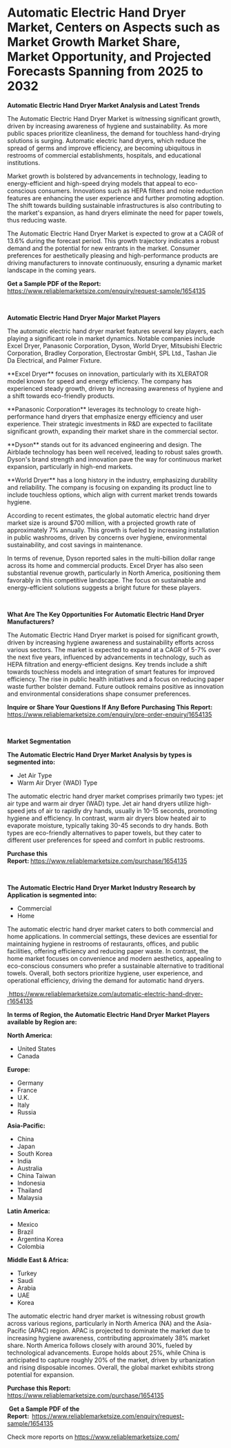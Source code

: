 <p><h1>Automatic Electric Hand Dryer Market, Centers on Aspects such as Market Growth Market Share, Market Opportunity, and Projected Forecasts Spanning from 2025 to 2032</h1></p><p><strong>Automatic Electric Hand Dryer Market Analysis and Latest Trends</strong></p>
<p><p>The Automatic Electric Hand Dryer Market is witnessing significant growth, driven by increasing awareness of hygiene and sustainability. As more public spaces prioritize cleanliness, the demand for touchless hand-drying solutions is surging. Automatic electric hand dryers, which reduce the spread of germs and improve efficiency, are becoming ubiquitous in restrooms of commercial establishments, hospitals, and educational institutions.</p><p>Market growth is bolstered by advancements in technology, leading to energy-efficient and high-speed drying models that appeal to eco-conscious consumers. Innovations such as HEPA filters and noise reduction features are enhancing the user experience and further promoting adoption. The shift towards building sustainable infrastructures is also contributing to the market's expansion, as hand dryers eliminate the need for paper towels, thus reducing waste.</p><p>The Automatic Electric Hand Dryer Market is expected to grow at a CAGR of 13.6% during the forecast period. This growth trajectory indicates a robust demand and the potential for new entrants in the market. Consumer preferences for aesthetically pleasing and high-performance products are driving manufacturers to innovate continuously, ensuring a dynamic market landscape in the coming years.</p></p>
<p><strong>Get a Sample PDF of the Report:&nbsp;</strong> <a href="https://www.reliablemarketsize.com/enquiry/request-sample/1654135?utm_campaign=1998&utm_medium=2&utm_source=Github&utm_content=ia&utm_term=08022025&utm_id=automatic-electric-hand-dryer">https://www.reliablemarketsize.com/enquiry/request-sample/1654135</a></p>
<p>&nbsp;</p>
<p><strong>Automatic Electric Hand Dryer Major Market Players</strong></p>
<p><p>The automatic electric hand dryer market features several key players, each playing a significant role in market dynamics. Notable companies include Excel Dryer, Panasonic Corporation, Dyson, World Dryer, Mitsubishi Electric Corporation, Bradley Corporation, Electrostar GmbH, SPL Ltd., Tashan Jie Da Electrical, and Palmer Fixture.</p><p>**Excel Dryer** focuses on innovation, particularly with its XLERATOR model known for speed and energy efficiency. The company has experienced steady growth, driven by increasing awareness of hygiene and a shift towards eco-friendly products.</p><p>**Panasonic Corporation** leverages its technology to create high-performance hand dryers that emphasize energy efficiency and user experience. Their strategic investments in R&D are expected to facilitate significant growth, expanding their market share in the commercial sector.</p><p>**Dyson** stands out for its advanced engineering and design. The Airblade technology has been well received, leading to robust sales growth. Dyson's brand strength and innovation pave the way for continuous market expansion, particularly in high-end markets.</p><p>**World Dryer** has a long history in the industry, emphasizing durability and reliability. The company is focusing on expanding its product line to include touchless options, which align with current market trends towards hygiene.</p><p>According to recent estimates, the global automatic electric hand dryer market size is around $700 million, with a projected growth rate of approximately 7% annually. This growth is fueled by increasing installation in public washrooms, driven by concerns over hygiene, environmental sustainability, and cost savings in maintenance.</p><p>In terms of revenue, Dyson reported sales in the multi-billion dollar range across its home and commercial products. Excel Dryer has also seen substantial revenue growth, particularly in North America, positioning them favorably in this competitive landscape. The focus on sustainable and energy-efficient solutions suggests a bright future for these players.</p></p>
<p>&nbsp;</p>
<p><strong>What Are The Key Opportunities For Automatic Electric Hand Dryer Manufacturers?</strong></p>
<p><p>The Automatic Electric Hand Dryer market is poised for significant growth, driven by increasing hygiene awareness and sustainability efforts across various sectors. The market is expected to expand at a CAGR of 5-7% over the next five years, influenced by advancements in technology, such as HEPA filtration and energy-efficient designs. Key trends include a shift towards touchless models and integration of smart features for improved efficiency. The rise in public health initiatives and a focus on reducing paper waste further bolster demand. Future outlook remains positive as innovation and environmental considerations shape consumer preferences.</p></p>
<p><strong>Inquire or Share Your Questions If Any Before Purchasing This Report:</strong> <a href="https://www.reliablemarketsize.com/enquiry/pre-order-enquiry/1654135?utm_campaign=1998&utm_medium=2&utm_source=Github&utm_content=ia&utm_term=08022025&utm_id=automatic-electric-hand-dryer">https://www.reliablemarketsize.com/enquiry/pre-order-enquiry/1654135</a></p>
<p>&nbsp;</p>
<p><strong>Market Segmentation</strong></p>
<p><strong>The Automatic Electric Hand Dryer Market Analysis by types is segmented into:</strong></p>
<p><ul><li>Jet Air Type</li><li>Warm Air Dryer (WAD) Type</li></ul></p>
<p><p>The automatic electric hand dryer market comprises primarily two types: jet air type and warm air dryer (WAD) type. Jet air hand dryers utilize high-speed jets of air to rapidly dry hands, usually in 10-15 seconds, promoting hygiene and efficiency. In contrast, warm air dryers blow heated air to evaporate moisture, typically taking 30-45 seconds to dry hands. Both types are eco-friendly alternatives to paper towels, but they cater to different user preferences for speed and comfort in public restrooms.</p></p>
<p><strong>Purchase this Report:&nbsp;</strong><a href="https://www.reliablemarketsize.com/purchase/1654135?utm_campaign=1998&utm_medium=2&utm_source=Github&utm_content=ia&utm_term=08022025&utm_id=automatic-electric-hand-dryer">https://www.reliablemarketsize.com/purchase/1654135</a></p>
<p>&nbsp;</p>
<p><strong>The Automatic Electric Hand Dryer Market Industry Research by Application is segmented into:</strong></p>
<p><ul><li>Commercial</li><li>Home</li></ul></p>
<p><p>The automatic electric hand dryer market caters to both commercial and home applications. In commercial settings, these devices are essential for maintaining hygiene in restrooms of restaurants, offices, and public facilities, offering efficiency and reducing paper waste. In contrast, the home market focuses on convenience and modern aesthetics, appealing to eco-conscious consumers who prefer a sustainable alternative to traditional towels. Overall, both sectors prioritize hygiene, user experience, and operational efficiency, driving the demand for automatic hand dryers.</p></p>
<p><a href="https://www.reliablemarketsize.com/automatic-electric-hand-dryer-r1654135?utm_campaign=1998&utm_medium=2&utm_source=Github&utm_content=ia&utm_term=08022025&utm_id=automatic-electric-hand-dryer">&nbsp;https://www.reliablemarketsize.com/automatic-electric-hand-dryer-r1654135</a></p>
<p><strong>In terms of Region, the Automatic Electric Hand Dryer Market Players available by Region are:</strong></p>
<p>
    <p> <strong> North America: </strong>
        <ul>
            <li>United States</li>
            <li>Canada</li>
        </ul>
        </p> 
    <p> <strong> Europe: </strong>
        <ul>
            <li>Germany</li>
            <li>France</li>
            <li>U.K.</li>
            <li>Italy</li>
            <li>Russia</li>
        </ul>
        </p> 
    <p> <strong> Asia-Pacific: </strong>
        <ul>
            <li>China</li>
            <li>Japan</li>
            <li>South Korea</li>
            <li>India</li>
            <li>Australia</li>
            <li>China Taiwan</li>
            <li>Indonesia</li>
            <li>Thailand</li>
            <li>Malaysia</li>
        </ul>
        </p> 
    <p> <strong> Latin America: </strong>
        <ul>
            <li>Mexico</li>
            <li>Brazil</li>
            <li>Argentina Korea</li>
            <li>Colombia</li>
        </ul>
        </p> 
    <p> <strong> Middle East & Africa: </strong>
        <ul>
            <li>Turkey</li>
            <li>Saudi</li>
            <li>Arabia</li>
            <li>UAE</li>
            <li>Korea</li>
        </ul>
    </p>
    </p>
<p><p>The automatic electric hand dryer market is witnessing robust growth across various regions, particularly in North America (NA) and the Asia-Pacific (APAC) region. APAC is projected to dominate the market due to increasing hygiene awareness, contributing approximately 38% market share. North America follows closely with around 30%, fueled by technological advancements. Europe holds about 25%, while China is anticipated to capture roughly 20% of the market, driven by urbanization and rising disposable incomes. Overall, the global market exhibits strong potential for expansion.</p></p>
<p><strong>Purchase this Report: </strong><a href="https://www.reliablemarketsize.com/purchase/1654135?utm_campaign=1998&utm_medium=2&utm_source=Github&utm_content=ia&utm_term=08022025&utm_id=automatic-electric-hand-dryer">https://www.reliablemarketsize.com/purchase/1654135</a></p>
<p>&nbsp;<strong>Get a Sample PDF of the Report:&nbsp;&nbsp;</strong><a href="https://www.reliablemarketsize.com/enquiry/request-sample/1654135?utm_campaign=1998&utm_medium=2&utm_source=Github&utm_content=ia&utm_term=08022025&utm_id=automatic-electric-hand-dryer">https://www.reliablemarketsize.com/enquiry/request-sample/1654135</a></p>
<p><strong></strong></p>
<p>Check more reports on <a href="https://www.reliablemarketsize.com/?utm_campaign=1998&utm_medium=2&utm_source=Github&utm_content=ia&utm_term=08022025&utm_id=automatic-electric-hand-dryer">https://www.reliablemarketsize.com/</a></p>